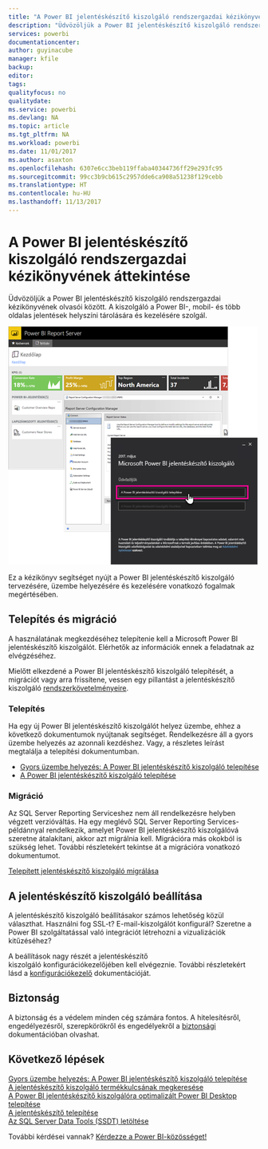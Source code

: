 ```yaml
---
title: "A Power BI jelentéskészítő kiszolgáló rendszergazdai kézikönyvének áttekintése"
description: "Üdvözöljük a Power BI jelentéskészítő kiszolgáló rendszergazdai kézikönyvének olvasói között. A kiszolgáló a Power BI-, mobil- és több oldalas jelentések helyszíni tárolására és kezelésére szolgál."
services: powerbi
documentationcenter: 
author: guyinacube
manager: kfile
backup: 
editor: 
tags: 
qualityfocus: no
qualitydate: 
ms.service: powerbi
ms.devlang: NA
ms.topic: article
ms.tgt_pltfrm: NA
ms.workload: powerbi
ms.date: 11/01/2017
ms.author: asaxton
ms.openlocfilehash: 6307e6cc3beb119ffaba40344736ff29e293fc95
ms.sourcegitcommit: 99cc3b9cb615c2957dde6ca908a51238f129cebb
ms.translationtype: HT
ms.contentlocale: hu-HU
ms.lasthandoff: 11/13/2017
---
```

# <a name="administrator-handbook-overview-power-bi-report-server"></a>A Power BI jelentéskészítő kiszolgáló rendszergazdai kézikönyvének áttekintése
Üdvözöljük a Power BI jelentéskészítő kiszolgáló rendszergazdai kézikönyvének olvasói között. A kiszolgáló a Power BI-, mobil- és több oldalas jelentések helyszíni tárolására és kezelésére szolgál.

![](media/admin-handbook-overview/admin-handbook.png)

Ez a kézikönyv segítséget nyújt a Power BI jelentéskészítő kiszolgáló tervezésére, üzembe helyezésére és kezelésére vonatkozó fogalmak megértésében.

## <a name="installing-and-migration"></a>Telepítés és migráció
A használatának megkezdéséhez telepítenie kell a Microsoft Power BI jelentéskészítő kiszolgálót. Elérhetők az információk ennek a feladatnak az elvégzéséhez.

Mielőtt elkezdené a Power BI jelentéskészítő kiszolgáló telepítését, a migrációt vagy arra frissítene, vessen egy pillantást a jelentéskészítő kiszolgáló [rendszerkövetelményeire](system-requirements.md).

### <a name="installing"></a>Telepítés
Ha egy új Power BI jelentéskészítő kiszolgálót helyez üzembe, ehhez a következő dokumentumok nyújtanak segítséget. Rendelkezésre áll a gyors üzembe helyezés az azonnali kezdéshez. Vagy, a részletes leírást megtalálja a telepítési dokumentumban.

* [Gyors üzembe helyezés: A Power BI jelentéskészítő kiszolgáló telepítése](quickstart-install-report-server.md)
* [A Power BI jelentéskészítő kiszolgáló telepítése](install-report-server.md)

### <a name="migration"></a>Migráció
Az SQL Server Reporting Serviceshez nem áll rendelkezésre helyben végzett verzióváltás. Ha egy meglévő SQL Server Reporting Services-példánnyal rendelkezik, amelyet Power BI jelentéskészítő kiszolgálóvá szeretne átalakítani, akkor azt migrálnia kell. Migrációra más okokból is szükség lehet. További részletekért tekintse át a migrációra vonatkozó dokumentumot.

[Telepített jelentéskészítő kiszolgáló migrálása](migrate-report-server.md)

## <a name="configuring-your-report-server"></a>A jelentéskészítő kiszolgáló beállítása
A jelentéskészítő kiszolgáló beállításakor számos lehetőség közül választhat. Használni fog SSL-t? E-mail-kiszolgálót konfigurál? Szeretne a Power BI szolgáltatással való integrációt létrehozni a vizualizációk kitűzéséhez?

A beállítások nagy részét a jelentéskészítő kiszolgáló konfigurációkezelőjében kell elvégeznie. További részletekért lásd a [konfigurációkezelő](https://docs.microsoft.com/sql/reporting-services/install-windows/reporting-services-configuration-manager-native-mode) dokumentációját.

## <a name="security"></a>Biztonság
A biztonság és a védelem minden cég számára fontos. A hitelesítésről, engedélyezésről, szerepkörökről és engedélyekről a [biztonsági](https://docs.microsoft.com/sql/reporting-services/security/reporting-services-security-and-protection) dokumentációban olvashat.

## <a name="next-steps"></a>Következő lépések
[Gyors üzembe helyezés: A Power BI jelentéskészítő kiszolgáló telepítése](quickstart-install-report-server.md)  
[A jelentéskészítő kiszolgáló termékkulcsának megkeresése](find-product-key.md)  
[A Power BI jelentéskészítő kiszolgálóra optimalizált Power BI Desktop telepítése](install-powerbi-desktop.md)  
[A jelentéskészítő telepítése](https://docs.microsoft.com/sql/reporting-services/install-windows/install-report-builder)  
[Az SQL Server Data Tools (SSDT) letöltése](http://go.microsoft.com/fwlink/?LinkID=616714)

További kérdései vannak? [Kérdezze a Power BI-közösséget!](https://community.powerbi.com/)

